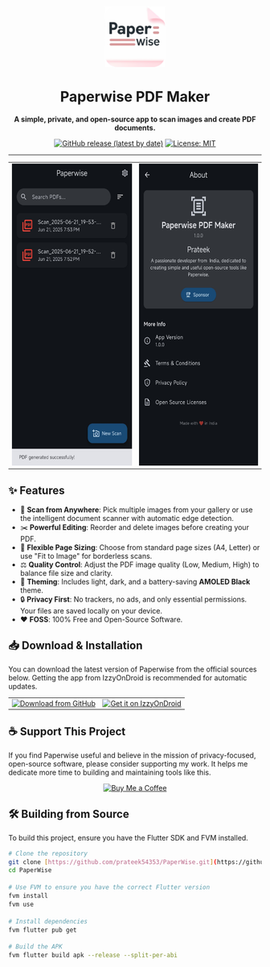 <div align="center">

  <img src="https://github.com/prateek54353/PaperWise/blob/ea0529bc6f8384ab947f9b9c91ed5a57ae44222d/icon.png" alt="Paperwise Logo" width="120" />

  # **Paperwise PDF Maker**
  
  **A simple, private, and open-source app to scan images and create PDF documents.**

</div>

<div align="center">

[![GitHub release (latest by date)](https://img.shields.io/github/v/release/prateek54353/PaperWise?style=for-the-badge)](https://github.com/prateek54353/PaperWise/releases/latest)
[![License: MIT](https://img.shields.io/badge/License-MIT-yellow.svg?style=for-the-badge)](https://github.com/prateek54353/PaperWise/blob/main/LICENSE)


</div>

---

<div align="center">
  <table>
    <tr>
      <td>
        <img src="https://raw.githubusercontent.com/prateek54353/PaperWise/main/screenshots/screenshot_1.jpg" height="600"/>
      </td>
      <td>
        <img src="https://raw.githubusercontent.com/prateek54353/PaperWise/main/screenshots/screenshot_2.jpg" height="600"/>
      </td>
    </tr>
  </table>
</div>

## ✨ Features

* 📸 **Scan from Anywhere**: Pick multiple images from your gallery or use the intelligent document scanner with automatic edge detection.
* ✂️ **Powerful Editing**: Reorder and delete images before creating your PDF.
* 📄 **Flexible Page Sizing**: Choose from standard page sizes (A4, Letter) or use "Fit to Image" for borderless scans.
* ⚖️ **Quality Control**: Adjust the PDF image quality (Low, Medium, High) to balance file size and clarity.
* 🎨 **Theming**: Includes light, dark, and a battery-saving **AMOLED Black** theme.
* 🔒 **Privacy First**: No trackers, no ads, and only essential permissions. Your files are saved locally on your device.
* ❤️ **FOSS**: 100% Free and Open-Source Software.

## 📥 Download & Installation

You can download the latest version of Paperwise from the official sources below. Getting the app from IzzyOnDroid is recommended for automatic updates.

<div align="center">
  <table border="0" cellpadding="0" cellspacing="10">
    <tr>
      <td valign="middle">
        <a href="https://github.com/prateek54353/PaperWise/releases/latest">
          <img src="https://img.shields.io/badge/Download-GitHub%20Releases-blue?style=for-the-badge&logo=github" alt="Download from GitHub" />
        </a>
      </td>
      <td valign="middle">
        <a href="https://apt.izzysoft.de/packages/org.paperwise.app/">
          <img alt="Get it on IzzyOnDroid" src="https://gitlab.com/IzzyOnDroid/repo/-/raw/master/assets/IzzyOnDroid.png" height="80"/>
        </a>
      </td>
    </tr>
  </table>
</div>

## ☕ Support This Project

If you find Paperwise useful and believe in the mission of privacy-focused, open-source software, please consider supporting my work. It helps me dedicate more time to building and maintaining tools like this.

<div align="center">
  <a href="https://coff.ee/prateek.aish" target="_blank">
    <img src="https://img.shields.io/badge/Buy%20Me%20a%20Coffee-ffdd00?style=for-the-badge&logo=buy-me-a-coffee&logoColor=black" alt="Buy Me a Coffee" />
  </a>
</div>

## 🛠️ Building from Source

To build this project, ensure you have the Flutter SDK and FVM installed.

```bash
# Clone the repository
git clone [https://github.com/prateek54353/PaperWise.git](https://github.com/prateek54353/PaperWise.git)
cd PaperWise

# Use FVM to ensure you have the correct Flutter version
fvm install
fvm use

# Install dependencies
fvm flutter pub get

# Build the APK
fvm flutter build apk --release --split-per-abi
